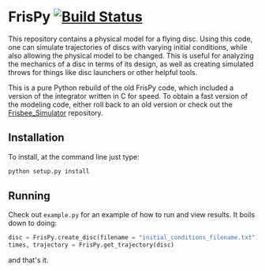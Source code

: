 # FrisPy [![Build Status](https://travis-ci.com/tmcclintock/FrisPy.svg?branch=v2)](https://travis-ci.com/tmcclintock/FrisPy)

This repository contains a physical model for a flying disc. Using this code, one can simulate trajectories of discs with varying initial conditions, while also allowing the physical model to be changed. This is useful for analyzing the mechanics of a disc in terms of its design, as well as creating simulated throws for things like disc launchers or other helpful tools.

This is a pure Python rebuild of the old FrisPy code, which included a version of the integrator written in C for speed. To obtain a fast version of the modeling code, either roll back to an old version or check out the [Frisbee_Simulator](https://github.com/tmcclintock/Frisbee_Simulator) repository.

## Installation

To install, at the command line just type:

```bash
python setup.py install
```

## Running

Check out `example.py` for an example of how to run and view results. It boils down to doing:
```python
disc = FrisPy.create_disc(filename = "initial_conditions_filename.txt")
times, trajectory = FrisPy.get_trajectory(disc)
```
and that's it.